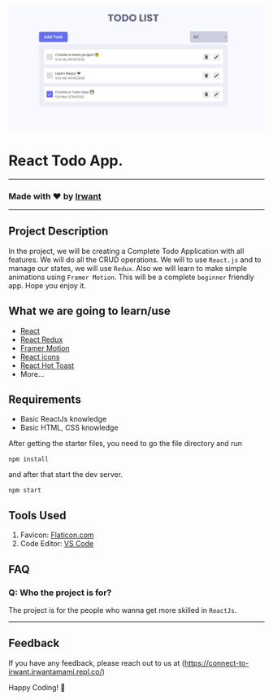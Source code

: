 ![React Todo App](./banner.png)

# React Todo App.



---

### Made with ❤️ by [Irwant](https://connect-to-irwant.irwantamami.repl.co/)


---

## Project Description

In the project, we will be creating a Complete Todo Application with all features. We will do all the CRUD operations. We will to use `React.js` and to manage our states, we will use `Redux`. Also we will learn to make simple animations using `Framer Motion`. This will be a complete `beginner` friendly app. Hope you enjoy it.

## What we are going to learn/use

- [React](https://reactjs.org/)
- [React Redux](https://redux.js.org/)
- [Framer Motion](https://framer.com/motion/)
- [React icons](https://react-icons.netlify.com/)
- [React Hot Toast](https://react-hot-toast.com/)
- More...

## Requirements

- Basic ReactJs knowledge
- Basic HTML, CSS knowledge



After getting the starter files, you need to go the file directory and run

```shell
npm install
```

and after that start the dev server.

```shell
npm start
```

## Tools Used

1. Favicon: [Flaticon.com](https://www.flaticon.com/)
1. Code Editor: [VS Code](https://code.visualstudio.com/)


## FAQ



### Q: Who the project is for?

The project is for the people who wanna get more skilled in `ReactJs`.

---

## Feedback

If you have any feedback, please reach out to us at (https://connect-to-irwant.irwantamami.repl.co/)



Happy Coding! 🚀
